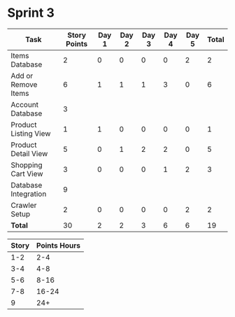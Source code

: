 # Sprint 3

Task|Story Points|Day 1|Day 2|Day 3|Day 4|Day 5|Total
---|---|---|---|---|---|---|---
Items Database|2|0|0|0|0|2|2
Add or Remove Items|6|1|1|1|3|0|6
Account Database|3						
Product Listing View|1|1|0|0|0|0|1
Product Detail View|5|0|1|2|2|0|5
Shopping Cart View|3|0|0|0|1|2|3
Database Integration|9						
Crawler Setup |2|0|0|0|0|2|2
**Total**|30|2|2|3|6|6|19

Story|Points Hours
---|---
1-2|2-4
3-4|4-8
5-6|8-16
7-8|16-24
9|24+
